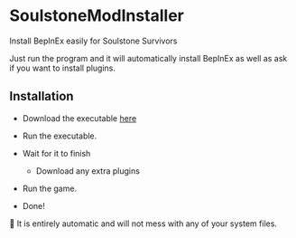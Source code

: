 # SoulstoneModInstaller

Install BepInEx easily for Soulstone Survivors

Just run the program and it will automatically install BepInEx as well as ask if you want to install plugins.

## Installation
* Download the executable [here](https://github.com/SoulstoneAddons/SoulstoneModInstaller/releases/latest/download/bepinex_installer.exe)

* Run the executable.
* Wait for it to finish
  * Download any extra plugins

* Run the game.
* Done!

🎉 It is entirely automatic and will not mess with any of your system files.
